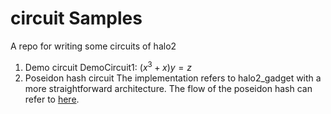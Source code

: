 # circuit Samples
A repo for writing some circuits of halo2
1. Demo circuit DemoCircuit1: $(x^3+x)y=z$
2. Poseidon hash circuit
    The implementation refers to halo2_gadget with a more straightforward architecture. The flow of the poseidon hash can refer to [here](./tests/utils/poseidon_hash.rs).
